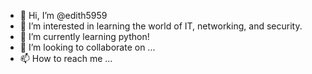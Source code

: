 - 👋 Hi, I’m @edith5959
- 👀 I’m interested in learning the world of IT, networking, and security. 
- 🌱 I’m currently learning python!
- 💞️ I’m looking to collaborate on ...
- 📫 How to reach me ...

<!---
edith5959/edith5959 is a ✨ special ✨ repository because its `README.md` (this file) appears on your GitHub profile.
You can click the Preview link to take a look at your changes.
--->
